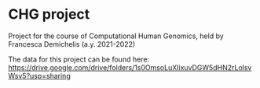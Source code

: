 # CHG project
Project for the course of Computational Human Genomics, held by Francesca Demichelis (a.y. 2021-2022)

The data for this project can be found here: https://drive.google.com/drive/folders/1s0OmsoLuXIixuvDGW5dHN2rLolsvWsv5?usp=sharing

